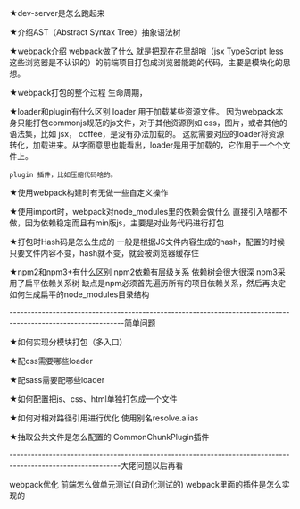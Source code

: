 ★dev-server是怎么跑起来

★介绍AST（Abstract Syntax Tree）抽象语法树

★webpack介绍 webpack做了什么
    就是把现在花里胡哨（jsx TypeScript less 这些浏览器是不认识的）的前端项目打包成浏览器能跑的代码，主要是模块化的思想。
    
★webpack打包的整个过程 生命周期，

★loader和plugin有什么区别
    loader 用于加载某些资源文件。 因为webpack本身只能打包commonjs规范的js文件，对于其他资源例如 css，图片，或者其他的语法集，比如 jsx， coffee，是没有办法加载的。 这就需要对应的loader将资源转化，加载进来。从字面意思也能看出，loader是用于加载的，它作用于一个个文件上。

    plugin 插件，比如压缩代码啥的。

★使用webpack构建时有无做一些自定义操作

★使用import时，webpack对node_modules里的依赖会做什么
    直接引入啥都不做，因为依赖稳定而且有min版js，主要是对业务代码进行打包

★打包时Hash码是怎么生成的
    一般是根据JS文件内容生成的hash，配置的时候只要文件内容不变，hash就不变，就会被浏览器缓存住

★npm2和npm3+有什么区别
    npm2依赖有层级关系 依赖树会很大很深
    npm3采用了扁平依赖关系树 缺点是npm必须首先遍历所有的项目依赖关系，然后再决定如何生成扁平的node_modules目录结构

--------------------------------------------------------------------------------------------------------------简单问题

★如何实现分模块打包（多入口）

★配css需要哪些loader

★配sass需要配哪些loader

★如何配置把js、css、html单独打包成一个文件

★如何对相对路径引用进行优化
    使用别名resolve.alias

★抽取公共文件是怎么配置的
    CommonChunkPlugin插件

-------------------------------------------------------------------------------------------------------------大佬问题以后再看

webpack优化
前端怎么做单元测试(自动化测试的)
webpack里面的插件是怎么实现的